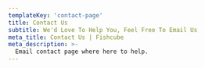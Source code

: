 ```yaml
---
templateKey: 'contact-page'
title: Contact Us
subtitle: We'd Love To Help You, Feel Free To Email Us
meta_title: Contact Us | Fishcube
meta_description: >-
  Email contact page where here to help.
---
```

